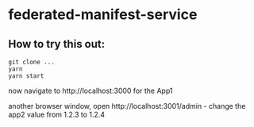# federated-manifest-service

## How to try this out:

```
git clone ...
yarn
yarn start
```

now navigate to http://localhost:3000 for the App1

another browser window, open http://localhost:3001/admin - change the app2 value from 1.2.3 to 1.2.4